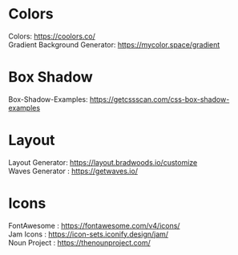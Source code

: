 # Colors <br>
Colors: https://coolors.co/ <br>
Gradient Background Generator: https://mycolor.space/gradient <br>

# Box Shadow <br>
Box-Shadow-Examples: https://getcssscan.com/css-box-shadow-examples <br>

# Layout <br>
Layout Generator: https://layout.bradwoods.io/customize <br>
Waves Generator : https://getwaves.io/ <br>

# Icons <br>
FontAwesome : https://fontawesome.com/v4/icons/ <br>
Jam Icons : https://icon-sets.iconify.design/jam/ <br>
Noun Project : https://thenounproject.com/ <br>
